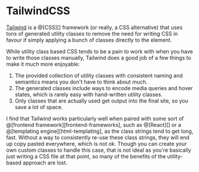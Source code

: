 # TailwindCSS

[Tailwind][] is a @[CSS][] framework (or really, a CSS alternative) that uses
tons of generated utility classes to remove the need for writing CSS in
favour if simply applying a bunch of classes directly to the element.

[Tailwind]: https://tailwindcss.com/

While utility class based CSS tends to be a pain to work with when you
have to write those classes manually, Tailwind does a good job of a few
things to make it much more enjoyable:
1.  The provided collection of utility classes with consistent naming and
    semantics means you don't have to think about much.
2.  The generated classes include ways to encode media queries and hover
    states, which is rarely easy with hand-written utility classes.
3.  Only classes that are actually used get output into the final site,
    so you save a lot of space.

I find that Tailwind works particularly well when paired with some sort
of @[frontend framework][frontend-frameworks], such as @[React][] or a
@[templating engine][html-templating], as the class strings tend to get long, fast.
Without a way to consistently re-use these class strings, they will end
up copy pasted everywhere, which is not ok. Though you can create your
own custom classes to handle this case, that is not ideal as you're
basically just writing a CSS file at that point, so many of the benefits
of the utility-based approach are lost.
